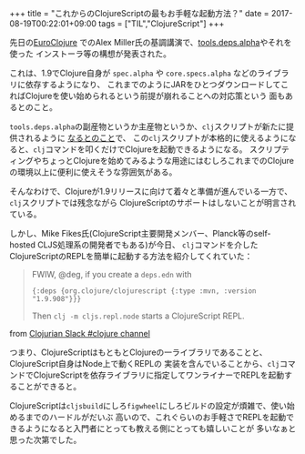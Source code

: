 +++
title = "これからのClojureScriptの最もお手軽な起動方法？"
date = 2017-08-19T00:22:01+09:00
tags = ["TIL","ClojureScript"]
+++

先日の[EuroClojure](https://www.youtube.com/playlist?list=PLZdCLR02grLpzt6WENiHe16-vx74VbCw_)
でのAlex Miller氏の基調講演で、[tools.deps.alpha](https://github.com/clojure/tools.deps.alpha)やそれを使った
インストーラ等の構想が発表された。

<!--more-->

これは、1.9でClojure自身が `spec.alpha` や `core.specs.alpha` などのライブラリに依存するようになり、
これまでのようにJARをひとつダウンロードしてこればClojureを使い始められるという前提が崩れることへの対応策という
面もあるとのこと。

`tools.deps.alpha`の副産物というか主産物というか、`clj`スクリプトが新たに提供されるように
[なるとのこと](https://github.com/clojure/tools.deps.alpha#clj-script)で、
この`clj`スクリプトが本格的に使えるようになると、`clj`コマンドを叩くだけでClojureを起動できるようになる。
スクリプティングやちょっとClojureを始めてみるような用途にはむしろこれまでのClojureの環境以上に便利に使えそうな雰囲気がある。

そんなわけで、Clojureが1.9リリースに向けて着々と準備が進んでいる一方で、`clj`スクリプトでは残念ながら
ClojureScriptのサポートはしないことが明言されている。

しかし、Mike Fikes氏(ClojureScript主要開発メンバー、Planck等のself-hosted CLJS処理系の開発者でもある)が今日、
`clj`コマンドを介したClojureScriptのREPLを簡単に起動する方法を紹介してくれていた：

> FWIW, @deg, if you create a `deps.edn` with
>
> `{:deps {org.clojure/clojurescript {:type :mvn, :version "1.9.908"}}}`
>
> Then `clj -m cljs.repl.node` starts a ClojureScript REPL.

from [Clojurian Slack #clojure channel](https://clojurians-log.clojureverse.org/clojure/2017-08-18.html#inst-2017-08-18T02:25:06.000166Z)

つまり、ClojureScriptはもともとClojureの一ライブラリであることと、ClojureScript自身はNode上で動くREPLの
実装を含んでいることから、`clj`コマンドでClojureScriptを依存ライブラリに指定してワンライナーでREPLを起動することができると。

ClojureScriptは`cljsbuild`にしろ`figwheel`にしろビルドの設定が煩雑で、使い始めるまでのハードルがだいぶ
高いので、これぐらいのお手軽さでREPLを起動できるようになると入門者にとっても教える側にとっても嬉しいことが
多いなぁと思った次第でした。
